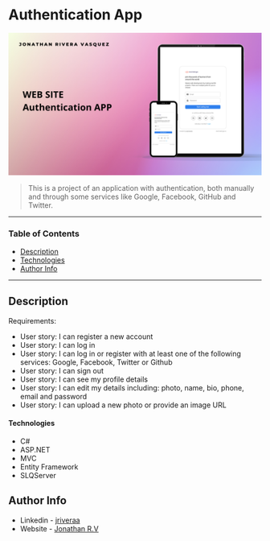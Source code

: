 # Authentication App


![Project Image](https://raw.githubusercontent.com/riveraaj/Authentication-App/main/Authentication-App/auth-app.png)

> This is a project of an application with authentication, both manually and through some services like Google, Facebook, GitHub and Twitter.

---

### Table of Contents

- [Description](#description)
- [Technologies](#technologies)
- [Author Info](#author-info)

---

## Description
Requirements:

- User story: I can register a new account
- User story: I can log in
- User story: I can log in or register with at least one of the following services: Google, Facebook, Twitter or Github
- User story: I can sign out
- User story: I can see my profile details
- User story: I can edit my details including: photo, name, bio, phone, email and password
- User story: I can upload a new photo or provide an image URL

#### Technologies

- C#
- ASP.NET
- MVC
- Entity Framework
- SLQServer

## Author Info

- Linkedin - [jriveraa](https://www.linkedin.com/in/jriveraaa/)
- Website - [Jonathan R.V](https://jamesqquick.com)
